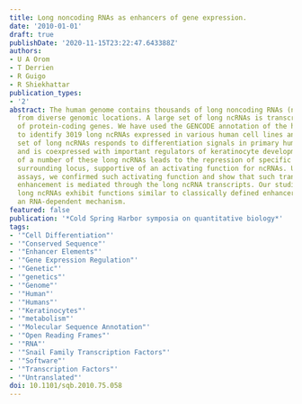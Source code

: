 ```yaml
---
title: Long noncoding RNAs as enhancers of gene expression.
date: '2010-01-01'
draft: true
publishDate: '2020-11-15T23:22:47.643388Z'
authors:
- U A Orom
- T Derrien
- R Guigo
- R Shiekhattar
publication_types:
- '2'
abstract: The human genome contains thousands of long noncoding RNAs (ncRNAs) transcribed
  from diverse genomic locations. A large set of long ncRNAs is transcribed independent
  of protein-coding genes. We have used the GENCODE annotation of the human genome
  to identify 3019 long ncRNAs expressed in various human cell lines and tissue. This
  set of long ncRNAs responds to differentiation signals in primary human keratinocytes
  and is coexpressed with important regulators of keratinocyte development. Depletion
  of a number of these long ncRNAs leads to the repression of specific genes in their
  surrounding locus, supportive of an activating function for ncRNAs. Using reporter
  assays, we confirmed such activating function and show that such transcriptional
  enhancement is mediated through the long ncRNA transcripts. Our studies show that
  long ncRNAs exhibit functions similar to classically defined enhancers, through
  an RNA-dependent mechanism.
featured: false
publication: '*Cold Spring Harbor symposia on quantitative biology*'
tags:
- '"Cell Differentiation"'
- '"Conserved Sequence"'
- '"Enhancer Elements"'
- '"Gene Expression Regulation"'
- '"Genetic"'
- '"genetics"'
- '"Genome"'
- '"Human"'
- '"Humans"'
- '"Keratinocytes"'
- '"metabolism"'
- '"Molecular Sequence Annotation"'
- '"Open Reading Frames"'
- '"RNA"'
- '"Snail Family Transcription Factors"'
- '"Software"'
- '"Transcription Factors"'
- '"Untranslated"'
doi: 10.1101/sqb.2010.75.058
---
```


